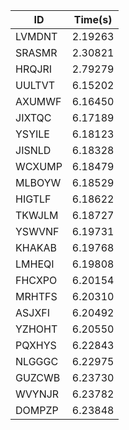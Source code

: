 |ID|Time(s)|
|-|-|
|LVMDNT|2.19263|
|SRASMR|2.30821|
|HRQJRI|2.79279|
|UULTVT|6.15202|
|AXUMWF|6.16450|
|JIXTQC|6.17189|
|YSYILE|6.18123|
|JISNLD|6.18328|
|WCXUMP|6.18479|
|MLBOYW|6.18529|
|HIGTLF|6.18622|
|TKWJLM|6.18727|
|YSWVNF|6.19731|
|KHAKAB|6.19768|
|LMHEQI|6.19808|
|FHCXPO|6.20154|
|MRHTFS|6.20310|
|ASJXFI|6.20492|
|YZHOHT|6.20550|
|PQXHYS|6.22843|
|NLGGGC|6.22975|
|GUZCWB|6.23730|
|WVYNJR|6.23782|
|DOMPZP|6.23848|
